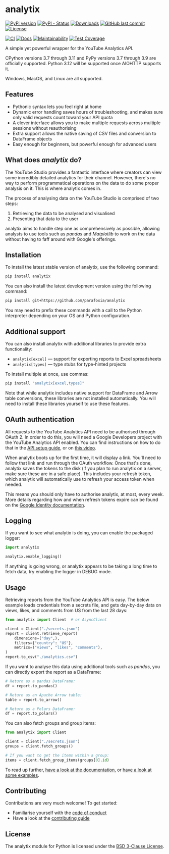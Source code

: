 # analytix

[![PyPi version](https://img.shields.io/pypi/v/analytix.svg)](https://pypi.python.org/pypi/analytix/)
[![PyPI - Status](https://img.shields.io/pypi/status/analytix)](https://pypi.python.org/pypi/analytix/)
[![Downloads](https://pepy.tech/badge/analytix)](https://pepy.tech/project/analytix)
[![GitHub last commit](https://img.shields.io/github/last-commit/parafoxia/analytix)](https://github.com/parafoxia/analytix)
[![License](https://img.shields.io/github/license/parafoxia/analytix.svg)](https://github.com/parafoxia/analytix/blob/main/LICENSE)

[![CI](https://github.com/parafoxia/analytix/actions/workflows/ci.yml/badge.svg)](https://github.com/parafoxia/analytix/actions/workflows/ci.yml)
[![Docs](https://github.com/parafoxia/analytix/actions/workflows/pages/pages-build-deployment/badge.svg)](https://parafoxia.github.io/analytix)
[![Maintainability](https://api.codeclimate.com/v1/badges/8819bdebb2d4aa8dfcb7/maintainability)](https://codeclimate.com/github/parafoxia/analytix/maintainability)
[![Test Coverage](https://api.codeclimate.com/v1/badges/8819bdebb2d4aa8dfcb7/test_coverage)](https://codeclimate.com/github/parafoxia/analytix/test_coverage)

A simple yet powerful wrapper for the YouTube Analytics API.

CPython versions 3.7 through 3.11 and PyPy versions 3.7 through 3.9 are officially supported.
Python 3.12 will be supported once AIOHTTP supports it.

Windows, MacOS, and Linux are all supported.

## Features

- Pythonic syntax lets you feel right at home
- Dynamic error handling saves hours of troubleshooting, and makes sure only valid requests count toward your API quota
- A clever interface allows you to make multiple requests across multiple sessions without reauthorising
- Extra support allows the native saving of CSV files and conversion to DataFrame objects
- Easy enough for beginners, but powerful enough for advanced users

## What does *analytix* do?

The YouTube Studio provides a fantastic interface where creators can view some incredibly detailed analytics for their channel.
However, there's no way to perform programmatical operations on the data to do some proper analysis on it.
This is where analytix comes in.

The process of analysing data on the YouTube Studio is comprised of two steps:

1. Retrieving the data to be analysed and visualised
2. Presenting that data to the user

analytix aims to handle step one as comprehensively as possible, allowing analysts to use tools such as *pandas* and *Matplotlib* to work on the data without having to faff around with Google's offerings.

## Installation

To install the latest stable version of analytix, use the following command:

```sh
pip install analytix
```

You can also install the latest development version using the following command:

```sh
pip install git+https://github.com/parafoxia/analytix
```

You may need to prefix these commands with a call to the Python interpreter depending on your OS and Python configuration.

## Additional support

You can also install analytix with additional libraries to provide extra functionality:

* `analytix[excel]` — support for exporting reports to Excel spreadsheets
* `analytix[types]` — type stubs for type-hinted projects

To install multiple at once, use commas:

```sh
pip install "analytix[excel,types]"
```

Note that while analytix includes native support for DataFrame and Arrow table conversions, these libraries are not installed automatically.
You will need to install these libraries yourself to use these features.

## OAuth authentication

All requests to the YouTube Analytics API need to be authorised through OAuth 2.
In order to do this, you will need a Google Developers project with the YouTube Analytics API enabled.
You can find instructions on how to do that in the [API setup guide](https://parafoxia.github.io/analytix/getting%20started/2-googleapp/), or on [this video](https://www.youtube.com/watch?v=1Xday10ZWeg).

When analytix boots up for the first time, it will display a link.
You'll need to follow that link and run through the OAuth workflow.
Once that's done, analytix saves the tokens to the disk (if you plan to run analytix on a server, make sure these are in a safe place).
This includes your refresh token, which analytix will automatically use to refresh your access token when needed.

This means you should only have to authorise analytix, at most, every week.
More details regarding how and when refresh tokens expire can be found on the [Google Identity documentation](https://developers.google.com/identity/protocols/oauth2#expiration).

## Logging

If you want to see what analytix is doing, you can enable the packaged logger:

```py
import analytix

analytix.enable_logging()
```

If anything is going wrong, or analytix appears to be taking a long time to fetch data, try enabling the logger in DEBUG mode.

## Usage

Retrieving reports from the YouTube Analytics API is easy.
The below example loads credentials from a secrets file, and gets day-by-day data on views, likes, and comments from US from the last 28 days:

```py
from analytix import Client  # or AsyncClient

client = Client("./secrets.json")
report = client.retrieve_report(
    dimensions=("day",),
    filters={"country": "US"},
    metrics=("views", "likes", "comments"),
)
report.to_csv("./analytics.csv")
```

If you want to analyse this data using additional tools such as *pandas*, you can directly export the report as a DataFrame:

```py
# Return as a pandas DataFrame:
df = report.to_pandas()

# Return as an Apache Arrow table:
table = report.to_arrow()

# Return as a Polars DataFrame:
df = report.to_polars()
```

You can also fetch groups and group items:

```py
from analytix import Client

client = Client("./secrets.json")
groups = client.fetch_groups()

# If you want to get the items within a group:
items = client.fetch_group_items(groups[0].id)
```

To read up further, [have a look at the documentation](https://parafoxia.github.io/analytix), or [have a look at some examples](https://github.com/parafoxia/analytix/tree/main/examples).

## Contributing

Contributions are very much welcome! To get started:

* Familiarise yourself with the [code of conduct](https://github.com/parafoxia/analytix/blob/main/CODE_OF_CONDUCT.md)
* Have a look at the [contributing guide](https://github.com/parafoxia/analytix/blob/main/CONTRIBUTING.md)

## License

The analytix module for Python is licensed under the [BSD 3-Clause License](https://github.com/parafoxia/analytix/blob/main/LICENSE).
